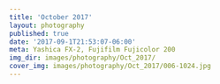 ```yaml
---
title: 'October 2017'
layout: photography
published: true
date: '2017-09-1T21:53:07-06:00'
meta: Yashica FX-2, Fujifilm Fujicolor 200
img_dir: images/photography/Oct_2017/
cover_img: images/photography/Oct_2017/006-1024.jpg
---
```

